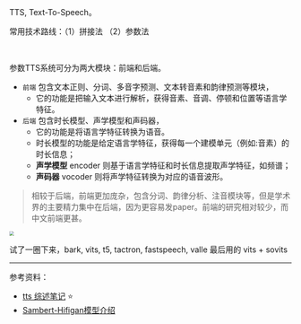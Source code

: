 
TTS, Text-To-Speech。 

常用技术路线：（1）拼接法 （2）参数法


</br>

参数TTS系统可分为两大模块：前端和后端。
- `前端` 包含文本正则、分词、多音字预测、文本转音素和韵律预测等模块，
  - 它的功能是把输入文本进行解析，获得音素、音调、停顿和位置等语言学特征。 
- `后端` 包含时长模型、声学模型和声码器，
  - 它的功能是将语言学特征转换为语音。
  - 时长模型的功能是给定语言学特征，获得每一个建模单元（例如:音素）的时长信息；
  - **声学模型** encoder 则基于语言学特征和时长信息提取声学特征，如频谱；
  - **声码器** vocoder 则将声学特征转换为对应的语音波形。

> 相较于后端，前端更加庞杂，包含分词、韵律分析、注音模块等，但是学术界的主要精力集中在后端，因为更容易发paper。前端的研究相对较少，而中文前端更甚。

<img src="https://img-1301102143.cos.ap-beijing.myqcloud.com/20230830222946.jpg" style="zoom:50%">


试了一圈下来，bark, vits, t5, tactron, fastspeech, valle 最后用的 vits + sovits


-------------------

参考资料：
- [tts 综述笔记](https://mp.weixin.qq.com/s/2DIURi_baWqMLWKTmR4qRQ) ⭐️
- [Sambert-Hifigan模型介绍](https://modelscope.cn/models/damo/speech_sambert-hifigan_nsf_tts_cally_en-us_24k/summary)